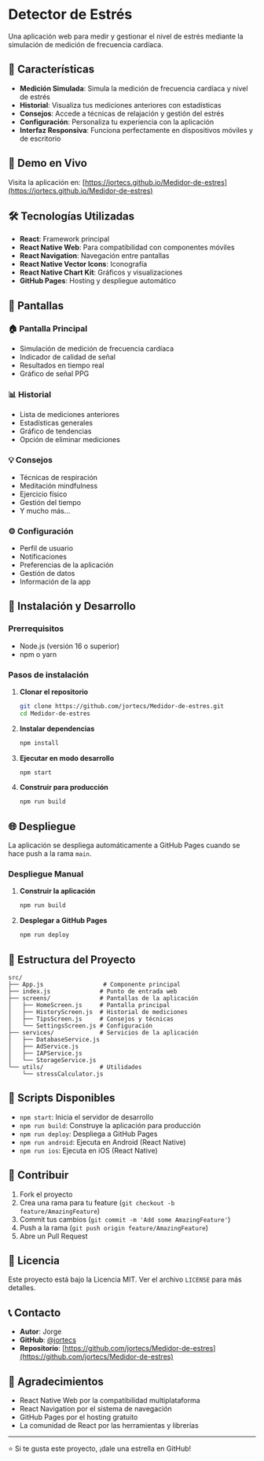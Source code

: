 # Detector de Estrés

Una aplicación web para medir y gestionar el nivel de estrés mediante la simulación de medición de frecuencia cardíaca.

## 🌟 Características

- **Medición Simulada**: Simula la medición de frecuencia cardíaca y nivel de estrés
- **Historial**: Visualiza tus mediciones anteriores con estadísticas
- **Consejos**: Accede a técnicas de relajación y gestión del estrés
- **Configuración**: Personaliza tu experiencia con la aplicación
- **Interfaz Responsiva**: Funciona perfectamente en dispositivos móviles y de escritorio

## 🚀 Demo en Vivo

Visita la aplicación en: [https://jortecs.github.io/Medidor-de-estres](https://jortecs.github.io/Medidor-de-estres)

## 🛠️ Tecnologías Utilizadas

- **React**: Framework principal
- **React Native Web**: Para compatibilidad con componentes móviles
- **React Navigation**: Navegación entre pantallas
- **React Native Vector Icons**: Iconografía
- **React Native Chart Kit**: Gráficos y visualizaciones
- **GitHub Pages**: Hosting y despliegue automático

## 📱 Pantallas

### 🏠 Pantalla Principal
- Simulación de medición de frecuencia cardíaca
- Indicador de calidad de señal
- Resultados en tiempo real
- Gráfico de señal PPG

### 📊 Historial
- Lista de mediciones anteriores
- Estadísticas generales
- Gráfico de tendencias
- Opción de eliminar mediciones

### 💡 Consejos
- Técnicas de respiración
- Meditación mindfulness
- Ejercicio físico
- Gestión del tiempo
- Y mucho más...

### ⚙️ Configuración
- Perfil de usuario
- Notificaciones
- Preferencias de la aplicación
- Gestión de datos
- Información de la app

## 🚀 Instalación y Desarrollo

### Prerrequisitos
- Node.js (versión 16 o superior)
- npm o yarn

### Pasos de instalación

1. **Clonar el repositorio**
   ```bash
   git clone https://github.com/jortecs/Medidor-de-estres.git
   cd Medidor-de-estres
   ```

2. **Instalar dependencias**
   ```bash
   npm install
   ```

3. **Ejecutar en modo desarrollo**
   ```bash
   npm start
   ```

4. **Construir para producción**
   ```bash
   npm run build
   ```

## 🌐 Despliegue

La aplicación se despliega automáticamente a GitHub Pages cuando se hace push a la rama `main`.

### Despliegue Manual

1. **Construir la aplicación**
   ```bash
   npm run build
   ```

2. **Desplegar a GitHub Pages**
   ```bash
   npm run deploy
   ```

## 📁 Estructura del Proyecto

```
src/
├── App.js                 # Componente principal
├── index.js              # Punto de entrada web
├── screens/              # Pantallas de la aplicación
│   ├── HomeScreen.js     # Pantalla principal
│   ├── HistoryScreen.js  # Historial de mediciones
│   ├── TipsScreen.js     # Consejos y técnicas
│   └── SettingsScreen.js # Configuración
├── services/             # Servicios de la aplicación
│   ├── DatabaseService.js
│   ├── AdService.js
│   ├── IAPService.js
│   └── StorageService.js
└── utils/                # Utilidades
    └── stressCalculator.js
```

## 🔧 Scripts Disponibles

- `npm start`: Inicia el servidor de desarrollo
- `npm run build`: Construye la aplicación para producción
- `npm run deploy`: Despliega a GitHub Pages
- `npm run android`: Ejecuta en Android (React Native)
- `npm run ios`: Ejecuta en iOS (React Native)

## 🤝 Contribuir

1. Fork el proyecto
2. Crea una rama para tu feature (`git checkout -b feature/AmazingFeature`)
3. Commit tus cambios (`git commit -m 'Add some AmazingFeature'`)
4. Push a la rama (`git push origin feature/AmazingFeature`)
5. Abre un Pull Request

## 📄 Licencia

Este proyecto está bajo la Licencia MIT. Ver el archivo `LICENSE` para más detalles.

## 📞 Contacto

- **Autor**: Jorge
- **GitHub**: [@jortecs](https://github.com/jortecs)
- **Repositorio**: [https://github.com/jortecs/Medidor-de-estres](https://github.com/jortecs/Medidor-de-estres)

## 🙏 Agradecimientos

- React Native Web por la compatibilidad multiplataforma
- React Navigation por el sistema de navegación
- GitHub Pages por el hosting gratuito
- La comunidad de React por las herramientas y librerías

---

⭐ Si te gusta este proyecto, ¡dale una estrella en GitHub!

